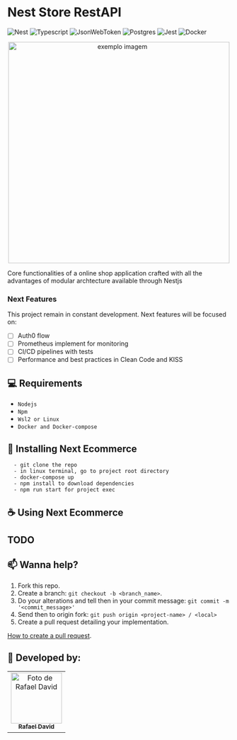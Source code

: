 # Nest Store RestAPI


![Nest](https://img.shields.io/badge/Nestjs-000000?style=for-the-badge&logo=nestjs&logoColor=red)
![Typescript](https://img.shields.io/badge/TypeScript-007ACC?style=for-the-badge&logo=typescript&logoColor=white)
![JsonWebToken](https://img.shields.io/badge/json%20web%20tokens-323330?style=for-the-badge&logo=json-web-tokens&logoColor=pink)
![Postgres](https://img.shields.io/badge/Postgresql-007ACC?style=for-the-badge&logo=postgresql&logoColor=white)
![Jest](https://img.shields.io/badge/Jest-000000?style=for-the-badge&logo=jest&logoColor=red)
![Docker](https://img.shields.io/badge/Docker-007ACC?style=for-the-badge&logo=docker&logoColor=white)

<p align="center">
    <img height=500 width=500 src="https://f005.backblazeb2.com/file/debbuggers/_24395a01-bdfc-4c4a-8d97-69e15cf91eae.jpg" alt="exemplo imagem">
</p>

Core functionalities of a online shop application crafted with all the advantages of modular archtecture available through Nestjs


### Next Features

This project remain in constant development. Next features will be focused on:

- [ ] Auth0 flow
- [ ] Prometheus implement for monitoring
- [ ] CI/CD pipelines with tests
- [ ] Performance and best practices in Clean Code and KISS

## 💻 Requirements

* `Nodejs`
* `Npm`
* `Wsl2 or Linux`
* `Docker and Docker-compose`

## 🚀 Installing Next Ecommerce

```
  - git clone the repo
  - in linux terminal, go to project root directory
  - docker-compose up
  - npm install to download dependencies
  - npm run start for project exec

```

## ☕ Using Next Ecommerce
## TODO


## 📫 Wanna help?

1. Fork this repo.
2. Create a branch: `git checkout -b <branch_name>`.
3. Do your alterations and tell then in your commit message: `git commit -m '<commit_message>'`
4. Send then to origin fork: `git push origin <project-name> / <local>`
5. Create a pull request detailing your implementation.

[How to create a pull request](https://help.github.com/en/github/collaborating-with-issues-and-pull-requests/creating-a-pull-request).

## 🤝 Developed by:

<table>
  <tr>
    <td align="center">
      <a href="#">
        <img src="https://avatars.githubusercontent.com/u/60834135" alt="Foto de Rafael David" width=115><br>
        <sub>
          <b>Rafael David</b>
        </sub>
      </a>
    </td>
  </tr>
</table>

